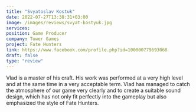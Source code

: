```yaml
---
title: "Svyatoslav Kostuk"
date: 2022-07-27T13:38:31+03:00
image: /images/reviews/svyat-kostyuk.jpg
services:
position: Game Producer
company: Tower Games
project: Fate Hunters
link: https://www.facebook.com/profile.php?id=100000779693068
draft: false
type: "review"
---
```


Vlad is a master of his craft. His work was performed at a very high level and at the same time in a very acceptable term. Vlad has managed to catch the atmosphere of our game very clearly and to create a suitable sound design, which has not only fit perfectly into the gameplay but also emphasized the style of Fate Hunters.